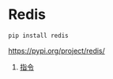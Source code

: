 # Redis

```bash
pip install redis
```

https://pypi.org/project/redis/

<ol>
    <li><a href='Redis'>指令</a></li>
</ol>

